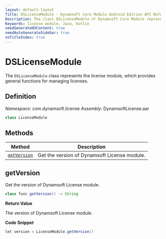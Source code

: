 ```yaml
---
layout: default-layout
Title: DSLicenseModule - Dynamsoft Core Module Android Edition API Reference
Description: The class DSLicenseModule of Dynamsoft Core Module represents the license module, which provides general functions for managing licenses.
Keywords: license module, Java, Kotlin
needGenerateH3Content: true
needAutoGenerateSidebar: true
noTitleIndex: true
---
```


# DSLicenseModule

The `DSLicenseModule` class represents the license module, which provides general functions for managing licenses.

## Definition

*Namespace*: com.dynamsoft.license
*Assembly:* DynamsoftLicense.aar

```java
class LicenseModule
```

## Methods

| Method | Description |
| ------ | ----------- |
| [`getVersion`](#getversion) | Get the version of Dynamsoft License module. |

## getVersion

Get the version of Dynamsoft License module.

```java
class func getVersion() -> String
```

**Return Value**

The version of Dynamsoft License module.

**Code Snippet**

```java
let version = LicenseModule.getVersion()
```
